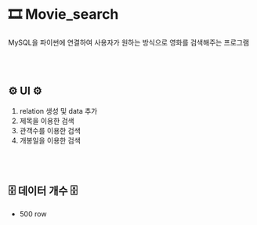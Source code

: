 # 🎞️ Movie_search
MySQL을 파이썬에 연결하여 사용자가 원하는 방식으로 영화를 검색해주는 프로그램

<br><br>

## ⚙️ UI ⚙️
1. relation 생성 및 data 추가
2. 제목을 이용한 검색
3. 관객수를 이용한 검색
4. 개봉일을 이용한 검색

<br><br>

## 🗄️ 데이터 개수 🗄️
- 500 row  
